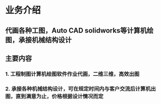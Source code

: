 # 业务介绍
## 代画各种工图，Auto CAD solidworks等计算机绘图，承接机械结构设计
## 主要内容
### 1. 工程制图计算机绘图软件作业代画，二维三维，高效出图
### 2. 承接各种机械结构设计，可在规定时间内与客户交流后计算机出图，直到满意为止，价格根据设计情况而定



